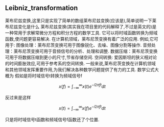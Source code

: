 ## Leibniz_transformation

莱布尼兹变换,这里只是实现了简单的数组莱布尼兹变换(应该是),简单说明一下莱布尼兹变化是什么 莱布尼兹变换(其实我在项目里的代码解释了,不过是英文的)是一种常用于求解常微分方程和积分方程的数学工具. 它可以将时域函数转换为频域函数,使问题更容易解决. 在计算机领域，莱布尼茨变换有着广泛的应用. 例如,它可用于: 图像处理：莱布尼茨变换可用于图像锐化、去噪、图像分割等操作. 音频处理：莱布尼茨变换可用于音频信号的分析、处理和调整. 数据压缩：莱布尼茨变换可用于将数据压缩到更小的尺寸,节省存储空间. 空间转换: 爱因斯坦的狭义相对论的时间膨胀效应,可用于参考系的空间转换. 一般来说,莱布尼茨变换在计算机领域和其他领域发挥重要作用,为我们解决各种数学问题提供了有力的工具. 数学公式大概为 假如是将时域信号t转换为频域信号f

```math
x(f)=\int_{-\infty}^{\infty}x(t)e^{-i2\pi ft}dt
```

反过来是这样

```math
x(t)=\int_{-\infty}^{\infty}x(f)e^{-i2\pi ft}dt
```

只是将时域信号t函数和频域信号f函数还了个位置.
